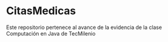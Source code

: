 # CitasMedicas
Este repositorio pertenece al avance de la evidencia de la clase Computación en Java de TecMilenio
